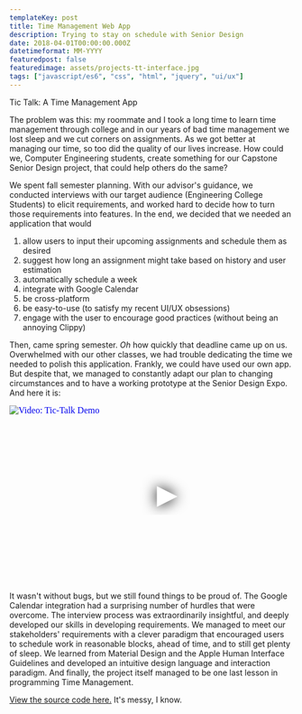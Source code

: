 ```yaml
---
templateKey: post
title: Time Management Web App
description: Trying to stay on schedule with Senior Design
date: 2018-04-01T00:00:00.000Z
datetimeformat: MM-YYYY
featuredpost: false
featuredimage: assets/projects-tt-interface.jpg
tags: ["javascript/es6", "css", "html", "jquery", "ui/ux"]
---
```


Tic Talk: A Time Management App

The problem was this: my roommate and I took a long time to learn time management through college and in our years of bad time management we lost sleep and we cut corners on assignments. As we got better at managing our time, so too did the quality of our lives increase. How could we, Computer Engineering students, create something for our Capstone Senior Design project, that could help others do the same?

We spent fall semester planning. With our advisor's guidance, we conducted interviews with our target audience (Engineering College Students) to elicit requirements, and worked hard to decide how to turn those requirements into features. In the end, we decided that we needed an application that would

1. allow users to input their upcoming assignments and schedule them as desired
1. suggest how long an assignment might take based on history and user estimation
1. automatically schedule a week
1. integrate with Google Calendar
1. be cross-platform
1. be easy-to-use (to satisfy my recent UI/UX obsessions)
1. engage with the user to encourage good practices (without being an annoying Clippy)

Then, came spring semester. _Oh_ how quickly that deadline came up on us. Overwhelmed with our other classes, we had trouble dedicating the time we needed to polish this application. Frankly, we could have used our own app. But despite that, we managed to constantly adapt our plan to changing circumstances and to have a working prototype at the Senior Design Expo. And here it is:

<iframe
    width="560"
    height="315"
    src="https://www.youtube.com/embed/C1NkhS_lgLs"
    srcdoc="<style>*{padding:0;margin:0;overflow:hidden}html,body{height:100%}img,span{position:absolute;width:100%;top:0;bottom:0;margin:auto}span{height:1.5em;text-align:center;font:48px/1.5 sans-serif;color:white;text-shadow:0 0 0.5em black}</style><a href=https://www.youtube.com/embed/C1NkhS_lgLs?autoplay=1><img src=https://img.youtube.com/vi/C1NkhS_lgLs/hqdefault.jpg alt='Video: Tic-Talk Demo'><span>▶</span></a>"
    frameborder="0"
    allow="accelerometer; autoplay; encrypted-media; gyroscope; picture-in-picture"
    allowfullscreen
    title="Tic-Talk Demo"
    loading="lazy"
></iframe>

It wasn't without bugs, but we still found things to be proud of. The Google Calendar integration had a surprising number of hurdles that were overcome. The interview process was extraordinarily insightful, and deeply developed our skills in developing requirements. We managed to meet our stakeholders' requirements with a clever paradigm that encouraged users to schedule work in reasonable blocks, ahead of time, and to still get plenty of sleep. We learned from Material Design and the Apple Human Interface Guidelines and developed an intuitive design language and interaction paradigm. And finally, the project itself managed to be one last lesson in programming Time Management.

[View the source code here.](https://github.com/decepulis/tic-talk) It's messy, I know.
